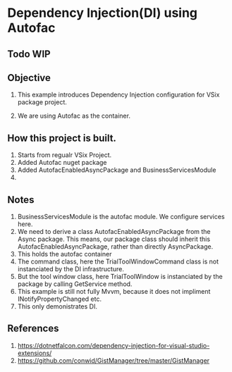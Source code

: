 # Dependency Injection(DI) using Autofac

## Todo WIP

## Objective
1. This example introduces Dependency Injection configuration for VSix package project.

2. We are using Autofac as the container.


## How this project is built.
1. Starts from regualr VSix Project.
2. Added Autofac nuget package
3. Added AutofacEnabledAsyncPackage and BusinessServicesModule
4. 

## Notes
1. BusinessServicesModule is the autofac module. We configure services here.
2. We need to derive a class AutofacEnabledAsyncPackage from the Async package. This means, our package class should inherit this AutofacEnabledAsyncPackage, rather than directly AsyncPackage.  
3. This holds the autofac container
4. The command class, here the TrialToolWindowCommand class is not instanciated by the DI infrastructure.
5. But the tool window class, here TrialToolWindow is instanciated by the package by calling GetService method. 
6. This example is still not fully Mvvm, because it does not impliment INotifyPropertyChanged etc.
7. This only demonistrates DI.

## References
1. https://dotnetfalcon.com/dependency-injection-for-visual-studio-extensions/
2. https://github.com/conwid/GistManager/tree/master/GistManager
